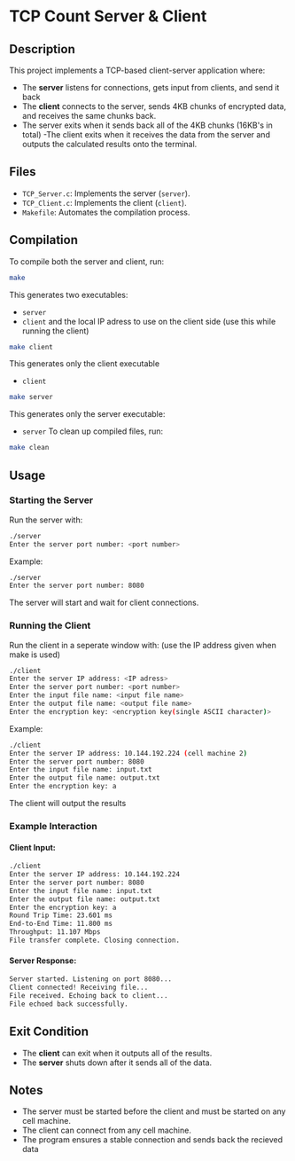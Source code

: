 # TCP Count Server & Client

## **Description**
This project implements a TCP-based client-server application where:
- The **server** listens for connections, gets input from clients, and send it back
- The **client** connects to the server, sends 4KB chunks of encrypted data, and receives the same chunks back.
- The server exits when it sends back all of the 4KB chunks (16KB's in total)
-The client exits when it receives the data from the server and outputs the calculated results onto the terminal.

## **Files**
- `TCP_Server.c`: Implements the server (`server`).
- `TCP_Client.c`: Implements the client (`client`).
- `Makefile`: Automates the compilation process.

## **Compilation**
To compile both the server and client, run:
```sh
make
```
This generates two executables:
- `server` 
- `client`
and the local IP adress to use on the client side (use this while running the client)

```sh
make client
```
This generates only the client executable
- `client` 
```sh
make server
```
This generates only the server executable:
- `server` 
To clean up compiled files, run:
```sh
make clean
```

## **Usage**
### **Starting the Server**
Run the server with:
```sh
./server
Enter the server port number: <port number>
```
Example:
```sh
./server
Enter the server port number: 8080
```
The server will start and wait for client connections.

### **Running the Client**
Run the client in a seperate window with: (use the IP address given when make is used)
```sh
./client
Enter the server IP address: <IP adress>
Enter the server port number: <port number>
Enter the input file name: <input file name>
Enter the output file name: <output file name>
Enter the encryption key: <encryption key(single ASCII character)>
```
Example:
```sh
./client
Enter the server IP address: 10.144.192.224 (cell machine 2)
Enter the server port number: 8080
Enter the input file name: input.txt
Enter the output file name: output.txt
Enter the encryption key: a
```
The client will output the results 

### **Example Interaction**
#### **Client Input:**
```sh
./client
Enter the server IP address: 10.144.192.224
Enter the server port number: 8080
Enter the input file name: input.txt
Enter the output file name: output.txt
Enter the encryption key: a
Round Trip Time: 23.601 ms
End-to-End Time: 11.800 ms
Throughput: 11.107 Mbps
File transfer complete. Closing connection.
```
#### **Server Response:**
```sh
Server started. Listening on port 8080...
Client connected! Receiving file...
File received. Echoing back to client...
File echoed back successfully.
```

## **Exit Condition**
- The **client** can exit when it outputs all of the results.
- The **server** shuts down after it sends all of the data.

## **Notes**
- The server must be started before the client and must be started on any cell machine.
- The client can connect from any cell machine.
- The program ensures a stable connection and sends back the recieved data

